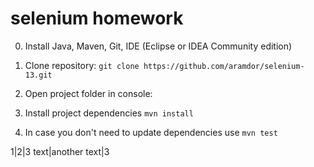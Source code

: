 # selenium homework
0. Install Java, Maven, Git, IDE (Eclipse or IDEA Community edition)

1. Clone repository:
``` git clone https://github.com/aramdor/selenium-13.git ```

2. Open project folder in console:

3. Install project dependencies
``` mvn install ```

4. In case you don't need to update dependencies use
``` mvn test ```

1|2|3
text|another text|3 
